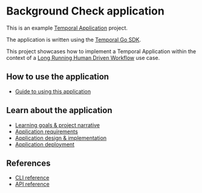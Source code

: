 # Background Check application

This is an example [Temporal Application](https://docs.temporal.io/docs/content/what-is-a-temporal-application) project.

The application is written using the [Temporal Go SDK](https://github.com/temporalio/sdk-go).

This project showcases how to implement a Temporal Application within the context of a [Long Running Human Driven Workflow](https://deploy-preview-794--mystifying-fermi-1bc096.netlify.app/docs/learning-paths/background-checks/project-narrative#what-is-a-long-running-human-driven-workflow) use case.

## How to use the application

- [Guide to using this application](https://deploy-preview-794--mystifying-fermi-1bc096.netlify.app/docs/learning-paths/background-checks/how-to-use)

## Learn about the application

- [Learning goals & project narrative](https://deploy-preview-794--mystifying-fermi-1bc096.netlify.app/docs/learning-paths/background-checks/project-narrative)
- [Application requirements](https://deploy-preview-794--mystifying-fermi-1bc096.netlify.app/docs/learning-paths/background-checks/application-requirements)
- [Application design & implementation](https://deploy-preview-794--mystifying-fermi-1bc096.netlify.app/docs/learning-paths/background-checks/application-design)
- [Application deployment](https://deploy-preview-794--mystifying-fermi-1bc096.netlify.app/docs/learning-paths/background-checks/application-deployment)

## References

- [CLI reference](https://deploy-preview-794--mystifying-fermi-1bc096.netlify.app/docs/learning-paths/background-checks/cli-reference)
- [API reference](https://deploy-preview-794--mystifying-fermi-1bc096.netlify.app/docs/learning-paths/background-checks/api-reference)
